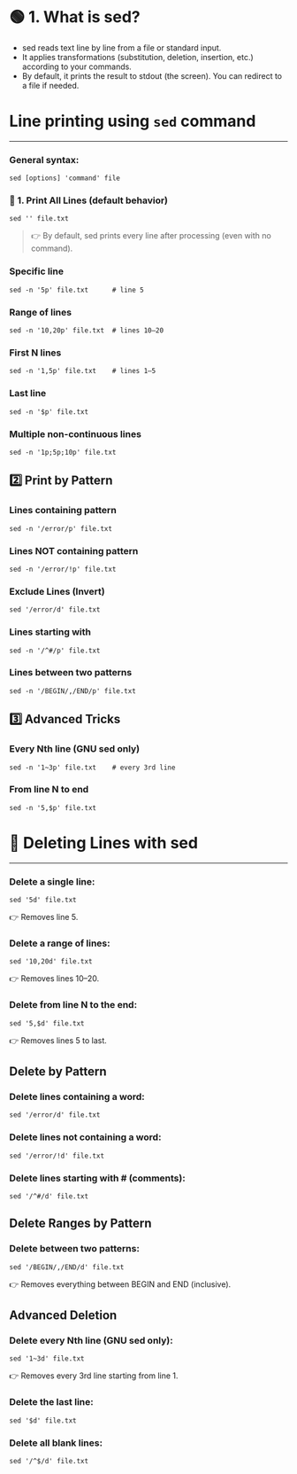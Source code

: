 # 🟢 1. What is sed?

-  sed reads text line by line from a file or standard input.
-  It applies transformations (substitution, deletion, insertion, etc.) according to your commands.
-  By default, it prints the result to stdout (the screen). You can redirect to a file if needed.

# Line printing using `sed` command
---
### General syntax:
```
sed [options] 'command' file
```
### 🔹 1. Print All Lines (default behavior)
```
sed '' file.txt
```
> 👉 By default, sed prints every line after processing (even with no command).


### Specific line
```
sed -n '5p' file.txt      # line 5
```

### Range of lines
```
sed -n '10,20p' file.txt  # lines 10–20
```

### First N lines
```
sed -n '1,5p' file.txt    # lines 1–5
```

### Last line
```
sed -n '$p' file.txt
```

### Multiple non-continuous lines
```
sed -n '1p;5p;10p' file.txt
```

## 2️⃣ Print by Pattern

### Lines containing pattern
```
sed -n '/error/p' file.txt
```

### Lines NOT containing pattern
```
sed -n '/error/!p' file.txt
```

###  Exclude Lines (Invert)
```
sed '/error/d' file.txt
```

### Lines starting with #
```
sed -n '/^#/p' file.txt
```

### Lines between two patterns
```
sed -n '/BEGIN/,/END/p' file.txt
```

## 3️⃣ Advanced Tricks

### Every Nth line (GNU sed only)
```
sed -n '1~3p' file.txt    # every 3rd line
```

### From line N to end
```
sed -n '5,$p' file.txt
```


# 📌 Deleting Lines with sed
---

### Delete a single line:
```
sed '5d' file.txt
```
👉 Removes line 5.

### Delete a range of lines:
```
sed '10,20d' file.txt
```
👉 Removes lines 10–20.

### Delete from line N to the end:
```
sed '5,$d' file.txt
```
👉 Removes lines 5 to last.

## Delete by Pattern

### Delete lines containing a word:
```
sed '/error/d' file.txt
```

### Delete lines not containing a word:
```
sed '/error/!d' file.txt
```

### Delete lines starting with # (comments):
```
sed '/^#/d' file.txt
```

## Delete Ranges by Pattern

### Delete between two patterns:
```
sed '/BEGIN/,/END/d' file.txt
```
👉 Removes everything between BEGIN and END (inclusive).

## Advanced Deletion

### Delete every Nth line (GNU sed only):
```
sed '1~3d' file.txt
```
👉 Removes every 3rd line starting from line 1.

### Delete the last line:
```
sed '$d' file.txt
```

### Delete all blank lines:
```
sed '/^$/d' file.txt
```
